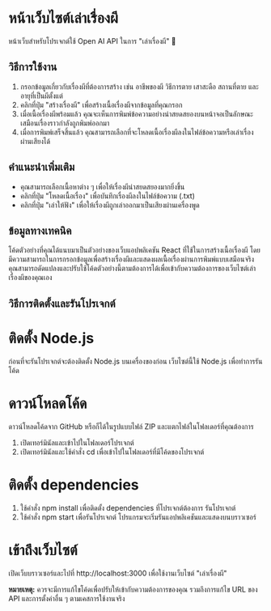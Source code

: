 # หน้าเว็บไซต์เล่าเรื่องผี
หน้าเว็บสำหรับโปรเจกต์ใช้ Open AI API ในการ "เล่าเรื่องผี" 👻

## วิธีการใช้งาน
1. กรอกข้อมูลเกี่ยวกับเรื่องผีที่ต้องการสร้าง เช่น อาชีพของผี วิธีการตาย เสาสะดือ สถานที่ตาย และอายุที่เป็นผีตั้งแต่
2. คลิกที่ปุ่ม "สร้างเรื่องผี" เพื่อสร้างเนื้อเรื่องผีจากข้อมูลที่คุณกรอก
3. เมื่อเนื้อเรื่องผีพร้อมแล้ว คุณจะเห็นการพิมพ์ข้อความอย่างน่าสยดสยองบนหน้าจอเป็นลักษณะเสมือนเรื่องราวกำลังถูกพิมพ์ออกมา
4. เมื่อการพิมพ์เสร็จสิ้นแล้ว คุณสามารถเลือกที่จะโหลดเนื้อเรื่องผีลงในไฟล์ข้อความหรือเล่าเรื่องผ่านเสียงได้

## คำแนะนำเพิ่มเติม
- คุณสามารถเลือกเนื้อหาต่าง ๆ เพื่อให้เรื่องผีน่าสยดสยองมากยิ่งขึ้น
- คลิกที่ปุ่ม "โหลดเนื้อเรื่อง" เพื่อบันทึกเรื่องผีลงในไฟล์ข้อความ (.txt)
- คลิกที่ปุ่ม "เล่าให้ฟัง" เพื่อให้เรื่องผีถูกเล่าออกมาเป็นเสียงผ่านเครื่องพูด

## ข้อมูลทางเทคนิค

โค้ดตัวอย่างที่คุณได้แนบมาเป็นตัวอย่างของเว็บแอปพลิเคชัน React ที่ใช้ในการสร้างเนื้อเรื่องผี โดยมีความสามารถในการกรอกข้อมูลเพื่อสร้างเรื่องผีและแสดงผลเนื้อเรื่องผ่านการพิมพ์แบบเสมือนจริง คุณสามารถดัดแปลงและปรับใช้โค้ดตัวอย่างนี้ตามต้องการได้เพื่อเข้ากับความต้องการของเว็บไซต์เล่าเรื่องผีของคุณเอง

## วิธีการติดตั้งและรันโปรเจกต์

# ติดตั้ง Node.js

ก่อนที่จะรันโปรเจกต์จะต้องติดตั้ง Node.js บนเครื่องของก่อน เว็บไซต์นี้ใช้ Node.js เพื่อทำการรันโค้ด

# ดาวน์โหลดโค้ด

ดาวน์โหลดโค้ดจาก GitHub หรือก็ได้ในรูปแบบไฟล์ ZIP และแตกไฟล์ในโฟลเดอร์ที่คุณต้องการ 

1. เปิดเทอร์มินัลและเข้าไปในโฟลเดอร์โปรเจกต์
2. เปิดเทอร์มินัลและใช้คำสั่ง cd เพื่อเข้าไปในโฟลเดอร์ที่มีโค้ดของโปรเจกต์

# ติดตั้ง dependencies

1. ใช้คำสั่ง npm install เพื่อติดตั้ง dependencies ที่โปรเจกต์ต้องการ
รันโปรเจกต์
2. ใช้คำสั่ง npm start เพื่อรันโปรเจกต์ โปรแกรมจะเริ่มรันแอปพลิเคชันและแสดงบนบราวเซอร์

# เข้าถึงเว็บไซต์

เปิดเว็บบราวเซอร์และไปที่ http://localhost:3000 เพื่อใช้งานเว็บไซต์ "เล่าเรื่องผี"

**หมายเหตุ:** ควรจะมีการแก้ไขโค้ดเพื่อปรับให้เข้ากับความต้องการของคุณ รวมถึงการแก้ไข URL ของ API และการตั้งค่าอื่น ๆ ตามเคสการใช้งานจริง
